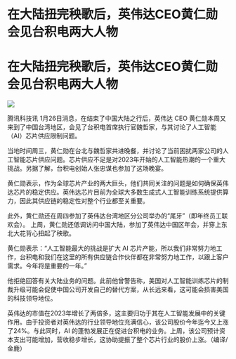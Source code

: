 # 在大陆扭完秧歌后，英伟达CEO黄仁勋会见台积电两大人物

# 在大陆扭完秧歌后，英伟达CEO黄仁勋会见台积电两大人物

![](https://inews.gtimg.com/news_bt/Ovi7NiY49eNX7SXEbEs5l144BTXmM5x0DZoZWNUPurmm8AA/1000)

腾讯科技讯 1月26日消息，在结束了中国大陆之行后，英伟达 CEO
黄仁勋本周又来到了中国台湾地区，会见了台积电首席执行官魏哲家，与其讨论了人工智能（AI）芯片供应限制问题。

当地时间周三，黄仁勋在台北与魏哲家共进晚餐，并讨论了当前困扰两家公司的人工智能芯片供应问题。芯片供应不足是对2023年开始的人工智能热潮的一个重大挑战。另据了解，台积电创始人张忠谋也参加了这场晚宴。

黄仁勋表示，作为全球芯片产业的两大巨头，他们共同关注的问题是如何确保英伟达芯片的稳定供应。英伟达芯片目前为全球大多数生成式人工智能训练系统提供算力，因此其供应链的稳定性对整个行业都至关重要。

此外，黄仁勋还在周四参加了英伟达台湾地区分公司举办的“尾牙”（即年终员工联欢会）。
上周，黄仁勋还低调访问中国大陆，参加了英伟达中国区年会，并穿上东北大花背心扭起了秧歌。

黄仁勋表示：“人工智能最大的挑战是扩大 AI
芯片产能，所以我们非常努力地工作，台积电和我们在这里的所有供应链合作伙伴都在非常努力地工作，以跟上客户需求。今年将是重要的一年。”

他拒绝回答有关大陆业务的问题。此前他曾警告称，美国对人工智能训练芯片的制裁升级可能会促使中国公司开发自己的替代方案，从长远来看，这可能会损害美国的科技领导地位。

英伟达的市值在2023年增长了两倍多，这主要归功于其在人工智能发展中的关键作用。由于投资者对英伟达的行业领导地位充满信心，该公司股价今年迄今又上涨了24%。与此同时，AI
的蓬勃发展正在促进台积电的业务。上周，该公司预计资本支出可能增加，营收稳步增长，这协助提振了整个芯片行业的股价上涨。（编译/金鹿）

